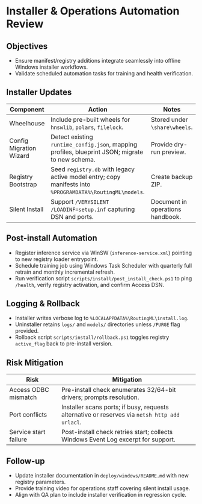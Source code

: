 # Installer & Operations Automation Review

## Objectives
- Ensure manifest/registry additions integrate seamlessly into offline Windows installer workflows.
- Validate scheduled automation tasks for training and health verification.

## Installer Updates
| Component | Action | Notes |
| --- | --- | --- |
| Wheelhouse | Include pre-built wheels for `hnswlib`, `polars`, `filelock`. | Stored under `\share\wheels`. |
| Config Migration Wizard | Detect existing `runtime_config.json`, mapping profiles, blueprint JSON; migrate to new schema. | Provide dry-run preview. |
| Registry Bootstrap | Seed `registry.db` with legacy active model entry; copy manifests into `%PROGRAMDATA%\RoutingML\models`. | Create backup ZIP. |
| Silent Install | Support `/VERYSILENT /LOADINF=setup.inf` capturing DSN and ports. | Document in operations handbook. |

## Post-install Automation
- Register inference service via WinSW (`inference-service.xml`) pointing to new registry loader entrypoint.
- Schedule training job using Windows Task Scheduler with quarterly full retrain and monthly incremental refresh.
- Run verification script `scripts/install/post_install_check.ps1` to ping `/health`, verify registry activation, and confirm Access DSN.

## Logging & Rollback
- Installer writes verbose log to `%LOCALAPPDATA%\RoutingML\install.log`.
- Uninstaller retains `logs/` and `models/` directories unless `/PURGE` flag provided.
- Rollback script `scripts/install/rollback.ps1` toggles registry `active_flag` back to pre-install version.

## Risk Mitigation
| Risk | Mitigation |
| --- | --- |
| Access ODBC mismatch | Pre-install check enumerates 32/64-bit drivers; prompts resolution. |
| Port conflicts | Installer scans ports; if busy, requests alternative or reserves via `netsh http add urlacl`. |
| Service start failure | Post-install check retries start; collects Windows Event Log excerpt for support. |

## Follow-up
- Update installer documentation in `deploy/windows/README.md` with new registry parameters.
- Provide training video for operations staff covering silent install usage.
- Align with QA plan to include installer verification in regression cycle.

